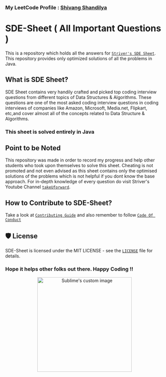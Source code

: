 ### My LeetCode Profile : [Shivang Shandilya](https://leetcode.com/ShivangShandilya/)

# SDE-Sheet ( All Important Questions )

This is a repository which holds all the answers for [`Striver's SDE Sheet`](https://takeuforward.org/interviews/strivers-sde-sheet-top-coding-interview-problems/). This repository provides only optimized solutions of all the problems in Java.

## What is SDE Sheet? 

SDE Sheet contains very handily crafted and picked top coding interview questions from different topics of Data Structures & Algorithms. These questions are one of the most asked coding interview questions in coding interviews of companies like Amazon, Microsoft, Media.net, Flipkart, etc,and cover almost all of the concepts related to Data Structure & Algorithms.

### This sheet is solved entirely in Java

## Point to be Noted

This repository was made in order to record my progress and help other students who took upon themselves to solve this sheet. Cheating is not promoted and not even advised as this sheet contains only the optimised solutions of the problems which is not helpful if you dont know the base approach.
For in-depth knowledge of every question do visit Striver's Youtube Channel [`takeUforward`](https://www.youtube.com/@takeUforward).

## How to Contribute to SDE-Sheet?

Take a look at [`Contributing Guide`](https://github.com/ShivangShandilya/SDE-Sheet/blob/main/CONTRIBUTING.md) and also remember to follow [`Code Of Conduct`](https://github.com/ShivangShandilya/SDE-Sheet/blob/main/CODE_OF_CONDUCT.md)

## 🛡️ License

SDE-Sheet is licensed under the MIT LICENSE - see the [`LICENSE`](https://github.com/ShivangShandilya/SDE-Sheet/blob/main/LICENSE.md) file for details.

### Hope it helps other folks out there. Happy Coding !!

<p align="center">
  <img src="https://user-images.githubusercontent.com/101946115/205871025-fee96ee6-afe5-4563-b950-5c5bd9403a27.gif" alt="Sublime's custom image" height = 300 width = 300/>
</p>
